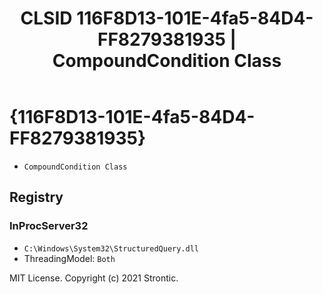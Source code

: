 ﻿---
title: "CLSID 116F8D13-101E-4fa5-84D4-FF8279381935 | CompoundCondition Class"
excerpt: What is COM-Object CLSID 116F8D13-101E-4fa5-84D4-FF8279381935?
---

# {116F8D13-101E-4fa5-84D4-FF8279381935}

* `CompoundCondition Class`

## Registry


### InProcServer32

* `C:\Windows\System32\StructuredQuery.dll`
* ThreadingModel: `Both`

MIT License. Copyright (c) 2021 Strontic.


